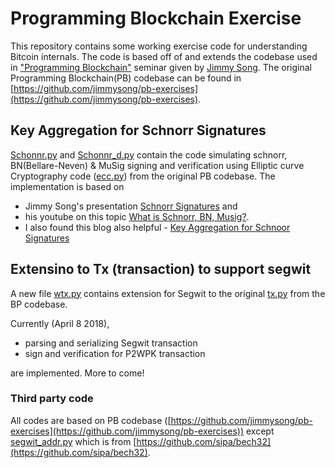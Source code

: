 # Programming Blockchain Exercise

This repository contains some working exercise code for understanding Bitcoin internals. The code is based off of and extends the codebase used in ["Programming Blockchain"](http://programmingblockchain.com/)  seminar given by [Jimmy Song](https://twitter.com/jimmysong). The original Programming Blockchain(PB) codebase can be found in [https://github.com/jimmysong/pb-exercises](https://github.com/jimmysong/pb-exercises).

## Key Aggregation for Schnorr Signatures

[Schonnr.py](Schonnr.py) and [Schonnr_d.py](Schonnr_d.py) contain the code simulating schnorr, BN(Bellare-Neven) & MuSig signing and verification using Elliptic curve Cryptography code ([ecc.py](ecc.py)) from the original PB codebase. 
The implementation is based on 
- Jimmy Song's presentation [Schnorr Signatures](https://prezi.com/amezx3cubxy0/schnorr-signatures/) and 
- his youtube on this topic [What is Schnorr, BN, Musig?](https://www.youtube.com/watch?v=thfCtc4jJZo).
- I also found this blog also helpful - [Key Aggregation for Schnoor Signatures](https://blockstream.com/2018/01/23/musig-key-aggregation-schnorr-signatures.html)

## Extensino to Tx (transaction) to support segwit
A new file [wtx.py](wtx.py) contains extension for Segwit to the original [tx.py](tx.py) from the BP codebase.

Currently (April 8 2018), 
- parsing and serializing Segwit transaction
- sign and verification for P2WPK transaction

are implemented. More to come!

### Third party code
All codes are based on PB codebase ([https://github.com/jimmysong/pb-exercises](https://github.com/jimmysong/pb-exercises)) except
[segwit_addr.py](segwit_addr.py) which is from [https://github.com/sipa/bech32](https://github.com/sipa/bech32).
